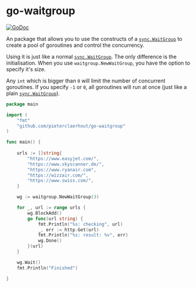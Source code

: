 # go-waitgroup

[![GoDoc](https://godoc.org/github.com/pieterclaerhout/go-waitgroup?status.png)](https://godoc.org/github.com/pieterclaerhout/go-waitgroup)

An package that allows you to use the constructs of a [`sync.WaitGroup`](https://golang.org/pkg/sync/#WaitGroup) to
create a pool of goroutines and control the concurrency.

Using it is just like a normal [`sync.WaitGroup`](https://golang.org/pkg/sync/#WaitGroup). The only difference is the initialisation. When you use `waitgroup.NewWaitGroup`, you have the option to specify it's size.

Any `int` which is bigger than `0` will limit the number of concurrent goroutines. If you specify `-1` or `0`, all goroutines will run at once (just like a plain [`sync.WaitGroup`](https://golang.org/pkg/sync/#WaitGroup)).

```go
package main

import (
    "fmt"
    "github.com/pieterclaerhout/go-waitgroup"
)

func main() {
    
    urls := []string{
        "https://www.easyjet.com/",
        "https://www.skyscanner.de/",
        "https://www.ryanair.com",
        "https://wizzair.com/",
        "https://www.swiss.com/",
    }

    wg := waitgroup.NewWaitGroup(3)

    for _, url := range urls {
        wg.BlockAdd()
        go func(url string) {
            fmt.Println("%s: checking", url)
            _, err := http.Get(url)
            fmt.Println("%s: result: %v", err)
            wg.Done()
        }(url)
    }

    wg.Wait()
    fmt.Println("Finished")

}
```
